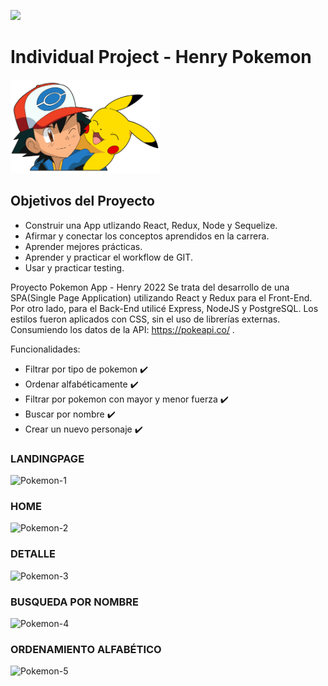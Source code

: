 <p align='left'>
    <img src='https://static.wixstatic.com/media/85087f_0d84cbeaeb824fca8f7ff18d7c9eaafd~mv2.png/v1/fill/w_160,h_30,al_c,q_85,usm_0.66_1.00_0.01/Logo_completo_Color_1PNG.webp' </img>
</p>

# Individual Project - Henry Pokemon

<p align="left">
  <img height="150" src="./pokemon.png" />
</p>

## Objetivos del Proyecto

- Construir una App utlizando React, Redux, Node y Sequelize.
- Afirmar y conectar los conceptos aprendidos en la carrera.
- Aprender mejores prácticas.
- Aprender y practicar el workflow de GIT.
- Usar y practicar testing.




Proyecto Pokemon App - Henry 2022
Se trata del desarrollo de una SPA(Single Page Application) utilizando React y Redux para el Front-End.
Por otro lado, para el Back-End utilicé Express, NodeJS y PostgreSQL.
Los estilos fueron aplicados con CSS, sin el uso de librerías externas.
Consumiendo los datos de la API: https://pokeapi.co/ .

Funcionalidades: </br>
- Filtrar por tipo de pokemon ✔️</br>
- Ordenar alfabéticamente ✔️</br>
- Filtrar por pokemon con mayor y menor fuerza ✔️</br>
- Buscar por nombre ✔️</br>
- Crear un nuevo personaje ✔️</br>




### LANDINGPAGE
![Pokemon-1](https://user-images.githubusercontent.com/88751880/174872062-368f6e08-55c9-447f-acdd-aa3256331a9f.JPG)
### HOME
![Pokemon-2](https://user-images.githubusercontent.com/88751880/174872100-c1bec8a3-9b8b-4b39-9b69-60e4e9cb4b64.JPG)

### DETALLE
![Pokemon-3](https://user-images.githubusercontent.com/88751880/174872131-fb260c77-580f-4595-b548-df97099545f3.JPG)
### BUSQUEDA POR NOMBRE
![Pokemon-4](https://user-images.githubusercontent.com/88751880/174872142-c1642cf1-4b6d-4b7e-b012-1896f92b0a6b.JPG)
### ORDENAMIENTO ALFABÉTICO
![Pokemon-5](https://user-images.githubusercontent.com/88751880/174872154-0ea123cf-d924-42a0-b32f-c9f809dd57ed.JPG)


